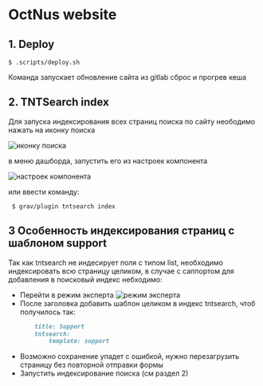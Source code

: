 # OctNus website

## 1. Deploy
    $ .scripts/deploy.sh
Команда запускает обновление сайта из gitlab сброс и прогрев кеша

## 2. TNTSearch index
Для запуска индексирования всех страниц поиска по сайту неободимо нажать на иконку поиска 

![иконку поиска](docs/index-1.png) 

в меню дашборда, запустить его из настроек компонента

![настроек компонента](docs/index-2.png)
 
или ввести команду:
    
     $ grav/plugin tntsearch index
## 3 Особенность индексирования страниц с шаблоном support
Так как tntsearch не индесирует поля с типом list, необходимо индексировать всю страницу целиком, в случае с саппортом для добавления в поисковый индекс небходимо:
  
  - Перейти в режим эксперта ![режим эксперта](docs/index-support.png)
  - После заголовка добавить шаблон целиком в индекс tntsearch, чтоб получилось так:
    ```markdown
        title: Support
        tntsearch:
            template: support
    ```
   - Возможно сохранение упадет с ошибкой, нужно перезагрузить страницу без повторной отправки формы 
   - Запустить индексирование поиска (см раздел 2)



